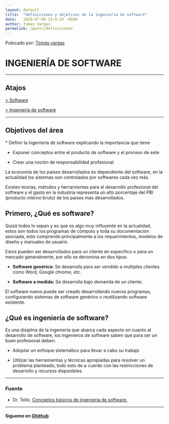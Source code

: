```yaml
---
layout: default
title:  "Definiciones y objetivos de la ingeniería de software"
date:   2020-07-06 13:0:24 -0500
author: Tomas Vargas
permalink: /posts/definiciones
---
```

<script src="https://kit.fontawesome.com/7316530f41.js" crossorigin="anonymous"></script>

<p>Pubicado por: <a class="aa" href="https://github.com/tomvargas">Tomás vargas</a></p> 

<h1>INGENIERÍA DE SOFTWARE</h1>

<hr>
<h2>Atajos</h2>
<p> <a class="aa" href="#l1">> Software</a></p>
<p> <a class="aa" href="#l2">> Ingeniería de software</a></p>
<hr>

<H2>Objetivos del área</H2>
* Definir la ingeniería de software explicando la importancia que tiene

* Exponer conceptos entre el producto de software y el proceso de este

* Crear una noción de responsabilidad profesional

<p>La economía de los países desarrollados es dependiente del software, en la actualidad los sistemas son controlados por softwares cada vez más.</p>
<p>Existen teorías, métodos y herramientas para el desarrollo profesional del software y el gasto en la industria representa un alto porcentaje del PBI (producto interno bruto) de los países mas desarrollados.</p>

<h2 id="l1">Primero, ¿Qué es software?</h2>
<p>Quizá todos lo sepan y es que es algo muy influyente en la actualidad, estos son todos los programas de cómputo y toda su documentación asociada, esto comprende principalmente a los requerimientos, modelos de diseño y manuales de usuario.</p>
<p>Estos pueden ser desarrollados para un cliente en específico o para un mercado generalmente, por ello se denomina en dos tipos:</p>

* **Software genérico:** Se desarrolla para ser vendido a multiples clientes como Word, Google chrome, etc.

* **Software a medida:** Se desarrolla bajo demanda de un cliente.

<p>El software nuevo puede ser creado desarrollando nuevos programas, configurando sistemas de software genérico o reutilizando software existente.</p>

<h2 id="l2">¿Qué es ingeniería de software?</h2>
<p>Es una disiplina de la ingeniería que abarca cada aspecto en cuanto al desarrollo de software, los ingenieros de software saben que para ser un buen profesional deben:</p>

* Adoptar un enfoque sistemático para llevar a cabo su trabajo

* Utilizar las herramientas y técnicas apropiadas para resolver un problema planteado, todo esto de a cuerdo con las restricciones de desarrollo y recursos disponibles.

<hr>
<h3>Fuente</h3>


* <p>Dr. Tello, <a class="aa" href="https://www.tamps.cinvestav.mx/~ertello/swe/sesion01.pdf">Conceptos básicos de ingeniería de software.</a></p>

<hr>
<h4>Sigueme en <a class="aa" href="https://github.com/tomvargas" target="_blank"><i class="fab fa-github"></i> Ghithub</a></h4>
